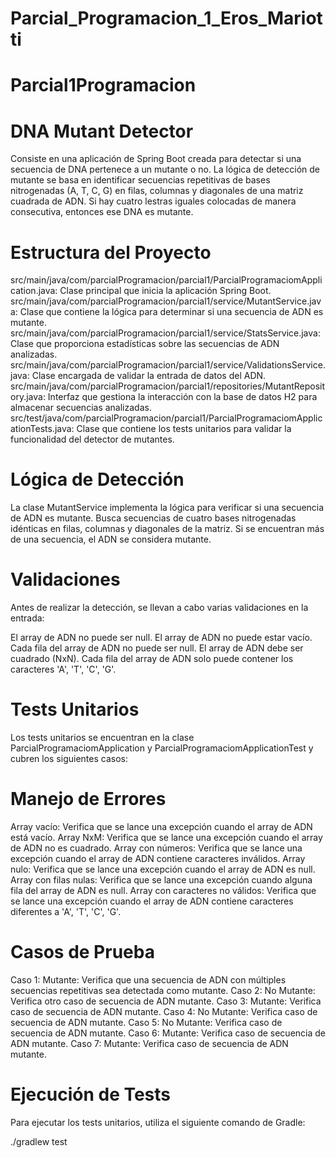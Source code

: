 # Parcial_Programacion_1_Eros_Mariotti

# Parcial1Programacion

# DNA Mutant Detector

Consiste en una aplicación de Spring Boot creada para detectar si una secuencia de DNA pertenece a un mutante o no. La lógica de detección de mutante se basa en identificar secuencias repetitivas de bases nitrogenadas (A, T, C, G) en filas, columnas y diagonales de una matriz cuadrada de ADN. Si hay cuatro lestras iguales colocadas de manera consecutiva, entonces ese DNA es mutante.

# Estructura del Proyecto

src/main/java/com/parcialProgramacion/parcial1/ParcialProgramaciomApplication.java: Clase principal que inicia la aplicación Spring Boot.
src/main/java/com/parcialProgramacion/parcial1/service/MutantService.java: Clase que contiene la lógica para determinar si una secuencia de ADN es mutante.
src/main/java/com/parcialProgramacion/parcial1/service/StatsService.java: Clase que proporciona estadísticas sobre las secuencias de ADN analizadas.
src/main/java/com/parcialProgramacion/parcial1/service/ValidationsService.java: Clase encargada de validar la entrada de datos del ADN.
src/main/java/com/parcialProgramacion/parcial1/repositories/MutantRepository.java: Interfaz que gestiona la interacción con la base de datos H2 para almacenar secuencias analizadas.
src/test/java/com/parcialProgramacion/parcial1/ParcialProgramaciomApplicationTests.java: Clase que contiene los tests unitarios para validar la funcionalidad del detector de mutantes.

# Lógica de Detección
La clase MutantService implementa la lógica para verificar si una secuencia de ADN es mutante. Busca secuencias de cuatro bases nitrogenadas idénticas en filas, columnas y diagonales de la matriz. Si se encuentran más de una secuencia, el ADN se considera mutante.

# Validaciones
Antes de realizar la detección, se llevan a cabo varias validaciones en la entrada:

El array de ADN no puede ser null.
El array de ADN no puede estar vacío.
Cada fila del array de ADN no puede ser null.
El array de ADN debe ser cuadrado (NxN).
Cada fila del array de ADN solo puede contener los caracteres 'A', 'T', 'C', 'G'.

# Tests Unitarios
Los tests unitarios se encuentran en la clase ParcialProgramaciomApplication y ParcialProgramaciomApplicationTest y cubren los siguientes casos:

# Manejo de Errores
Array vacío: Verifica que se lance una excepción cuando el array de ADN está vacío.
Array NxM: Verifica que se lance una excepción cuando el array de ADN no es cuadrado.
Array con números: Verifica que se lance una excepción cuando el array de ADN contiene caracteres inválidos.
Array nulo: Verifica que se lance una excepción cuando el array de ADN es null.
Array con filas nulas: Verifica que se lance una excepción cuando alguna fila del array de ADN es null.
Array con caracteres no válidos: Verifica que se lance una excepción cuando el array de ADN contiene caracteres diferentes a 'A', 'T', 'C', 'G'.

# Casos de Prueba
Caso 1: Mutante: Verifica que una secuencia de ADN con múltiples secuencias repetitivas sea detectada como mutante.
Caso 2: No Mutante: Verifica otro caso de secuencia de ADN mutante.
Caso 3: Mutante: Verifica caso de secuencia de ADN mutante.
Caso 4: No Mutante: Verifica caso de secuencia de ADN mutante.
Caso 5: No Mutante: Verifica caso de secuencia de ADN mutante.
Caso 6: Mutante: Verifica caso de secuencia de ADN mutante.
Caso 7: Mutante: Verifica caso de secuencia de ADN mutante.

# Ejecución de Tests
Para ejecutar los tests unitarios, utiliza el siguiente comando de Gradle:

./gradlew test
